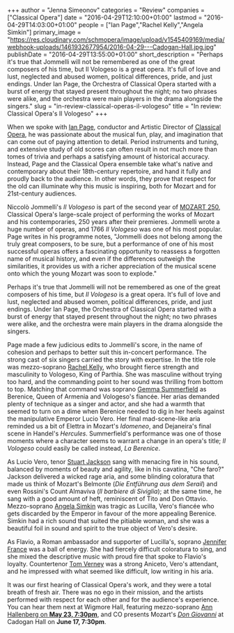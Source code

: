 +++
author = "Jenna Simeonov"
categories = "Review"
companies = ["Classical Opera"]
date = "2016-04-29T12:10:00+01:00"
lastmod = "2016-04-29T14:03:00+01:00"
people = ["Ian Page","Rachel Kelly","Angela Simkin"]
primary_image = "https://res.cloudinary.com/schmopera/image/upload/v1545409169/media/webhook-uploads/1461932677954/2016-04-29---Cadogan-Hall.jpg.jpg"
publishDate = "2016-04-29T13:55:00+01:00"
short_description = "Perhaps it&#039;s true that Jommelli will not be remembered as one of the great composers of his time, but Il Vologeso is a great opera. It&#039;s full of love and lust, neglected and abused women, political differences, pride, and just endings. Under Ian Page, the Orchestra of Classical Opera started with a burst of energy that stayed present throughout the night; no two phrases were alike, and the orchestra were main players in the drama alongside the singers."
slug = "in-review-classical-operas-il-vologeso"
title = "In review: Classical Opera&#039;s Il Vologeso"
+++

When we spoke with [Ian Page](/ian-page-mozart-imagination/), conductor and Artistic Director of [Classical Opera](/scene/companies/classical-opera/), he was passionate about the musical fun, play, and imagination that can come out of paying attention to detail. Period instruments and tuning, and extensive study of old scores can often result in not much more than tomes of trivia and perhaps a satisfying amount of historical accuracy. Instead, Page and the Classical Opera ensemble take what's native and contemporary about their 18th-century repertoire, and hand it fully and proudly back to the audience. In other words, they prove that respect for the old can illuminate why this music is inspiring, both for Mozart and for 21st-century audiences.

Niccolò Jommelli's *Il Vologeso* is part of the second year of [MOZART 250](http://www.classicalopera.co.uk/mozart-250/), Classical Opera's large-scale project of performing the works of Mozart and his contemporaries, 250 years after their premieres. Jommelli wrote a huge number of operas, and 1766 *Il Vologeso* was one of his most popular. Page writes in his programme notes, "Jommelli does not belong among the truly great composers, to be sure, but a performance of one of his most successful operas offers a fascinating opportunity to reassess a forgotten name of musical history, and even if the differences outweigh the similarities, it provides us with a richer appreciation of the musical scene onto which the young Mozart was soon to explode."

Perhaps it's true that Jommelli will not be remembered as one of the great composers of his time, but *Il Vologeso* is a great opera. It's full of love and lust, neglected and abused women, political differences, pride, and just endings. Under Ian Page, the Orchestra of Classical Opera started with a burst of energy that stayed present throughout the night; no two phrases were alike, and the orchestra were main players in the drama alongside the singers. 

Page made a few judicious edits to Jommelli's score, in the name of cohesion and perhaps to better suit this in-concert performance. The strong cast of six singers carried the story with expertise. In the title role was mezzo-soprano [Rachel Kelly](/scene/people/rachel-kelly/), who brought fierce strength and masculinity to Vologeso, King of Parthia. She was masculine without trying too hard, and the commanding point to her sound was thrilling from bottom to top. Matching that command was soprano [Gemma Summerfield](/scene/people/gemma-summerfield/) as Berenice, Queen of Armenia and Vologeso's fiancée. Her arias demanded plenty of technique as a singer and actor, and she had a warmth that seemed to turn on a dime when Berenice needed to dig in her heels against the manipulative Emperor Lucio Vero. Her final mad-scene-like aria reminded us a bit of Elettra in Mozart's *Idomeneo*, and Dejaneira's final scene in Handel's *Hercules*. Summerfield's performance was one of those moments where a character seems to warrant a change in an opera's title; *Il Vologeso* could easily be called instead, *La Berenice*.

As Lucio Vero, tenor [Stuart Jackson](/scene/people/stuart-jackson/) sang with menacing fire in his sound, balanced by moments of beauty and agility, like in his cavatina, "Che faro?" Jackson delivered a wicked rage aria, and some blinding coloratura that made us think of Mozart's Belmonte (*Die Entführung aus dem Serail*) and even Rossini's Count Almaviva (*Il barbiere di Siviglia*); at the same time, he sang with a good amount of heft, reminiscent of Tito and Don Ottavio. Mezzo-soprano [Angela Simkin](/scene/people/angela-simkin/) was tragic as Lucilla, Vero's fiancée who gets discarded by the Emperor in favour of the more appealing Berenice. Simkin had a rich sound that suited the pitiable woman, and she was a beautiful foil in sound and spirit to the true object of Vero's desire.

As Flavio, a Roman ambassador and supporter of Lucilla's, soprano [Jennifer France](/scene/people/jennifer-france/) was a ball of energy. She had fiercely difficult coloratura to sing, and she mixed the descriptive music with proud fire that spoke to Flavio's loyalty. Countertenor [Tom Verney](/scene/people/tom-verney/) was a strong Aniceto, Vero's attendant, and he impressed with what seemed like difficult, low writing in his aria.

It was our first hearing of Classical Opera's work, and they were a total breath of fresh air. There was no ego in their mission, and the artists performed with respect for each other and for the audience's experience. You can hear them next at Wigmore Hall, featuring mezzo-soprano [Ann Hallenberg on **May 23, 7:30pm**](http://www.classicalopera.co.uk/performances/ann-hallenberg-at-wigmore-hall/), and CO presents Mozart's [*Don Giovanni*](http://www.classicalopera.co.uk/performances/don-giovanni/?content=intro) at Cadogan Hall on **June 17, 7:30pm**.

